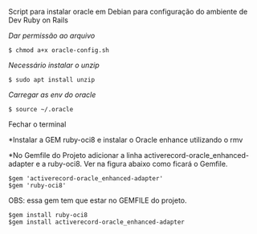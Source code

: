 Script para instalar oracle em Debian para configuração do ambiente de Dev Ruby on Rails

*Dar permissão ao arquivo*

    $ chmod a+x oracle-config.sh

*Necessário instalar o unzip*

    $ sudo apt install unzip
    
*Carregar as env do oracle*

    $ source ~/.oracle
    
 Fechar o terminal 
 
*Instalar a GEM ruby-oci8  e instalar o Oracle enhance utilizando o rmv

*No Gemfile do Projeto adicionar a linha activerecord-oracle_enhanced-adapter e a ruby-oci8. Ver na figura abaixo como ficará o Gemfile.


    $gem 'activerecord-oracle_enhanced-adapter'
    $gem 'ruby-oci8'
    
OBS: essa gem tem que estar no GEMFILE do projeto.
    
    $gem install ruby-oci8
    $gem install activerecord-oracle_enhanced-adapter



